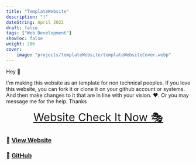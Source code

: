 ```yaml
---
title: "TemplateWebsite"
description: "!"
dateString: April 2022
draft: false
tags: ["Web Development"]
showToc: false
weight: 206
cover:
    image: "projects/templateWebsite/templateWebsiteCover.webp"
--- 
```



 
Hey 🤼

I'm making this website as an template for non technical peoples. If you love this website, you can fork it or clone it on your github account or systems.
And then make changes to it that are in line with your vision. ❤. Or you may message me for the help. Thanks



<p align="center">
  <a style="font-size:30px"  href="http://awaismustafa.com/templateWebsite">
                                      Website Check It Now 🎭</a>

</p>

### 🔗 [View Website](https://awaismustafa/templateWebsite)
### 🔗 [GitHub](https://github.com/awwais/templateWebsite)
